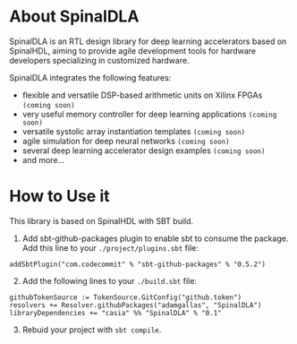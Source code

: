 # About SpinalDLA
SpinalDLA is an RTL design library for deep learning accelerators based on SpinalHDL, aiming to provide agile development tools for hardware developers specializing in customized hardware.

SpinalDLA integrates the following features:

- flexible and versatile DSP-based arithmetic units on Xilinx FPGAs ```(coming soon)```
- very useful memory controller for deep learning applications ```(coming soon)```
- versatile systolic array instantiation templates ```(coming soon)```
- agile simulation for deep neural networks ```(coming soon)```
- several deep learning accelerator design examples ```(coming soon)```
- and more...

# How to Use it
This library is based on SpinalHDL with SBT build.

1. Add sbt-github-packages plugin to enable sbt to consume the package. Add this line to your `./project/plugins.sbt` file:
```
addSbtPlugin("com.codecommit" % "sbt-github-packages" % "0.5.2")
```
2. Add the following lines to your `./build.sbt` file:
```
githubTokenSource := TokenSource.GitConfig("github.token")
resolvers += Resolver.githubPackages("adamgallas", "SpinalDLA")
libraryDependencies += "casia" %% "SpinalDLA" % "0.1"
```

3. Rebuid your project with `sbt compile`.
